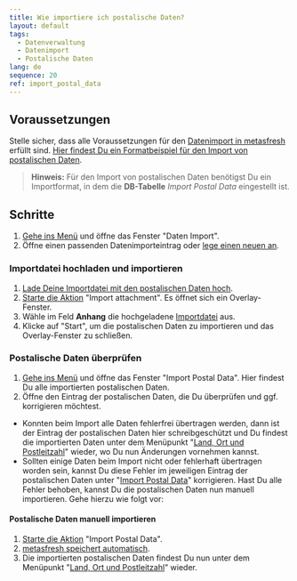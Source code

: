 ```yaml
---
title: Wie importiere ich postalische Daten?
layout: default
tags:
  - Datenverwaltung
  - Datenimport
  - Postalische Daten
lang: de
sequence: 20
ref: import_postal_data
---
```


## Voraussetzungen
Stelle sicher, dass alle Voraussetzungen für den [Datenimport in metasfresh](Datenimport_nach_metasfresh) erfüllt sind. [Hier findest Du ein Formatbeispiel für den Import von postalischen Daten](Importformat_Beispiel_postalische_Daten).
 >**Hinweis:** Für den Import von postalischen Daten benötigst Du ein Importformat, in dem die **DB-Tabelle** *Import Postal Data* eingestellt ist.

## Schritte
1. [Gehe ins Menü](Menu) und öffne das Fenster "Daten Import".
1. Öffne einen passenden Datenimporteintrag oder [lege einen neuen an](Datenimporteintrag_anlegen).

### Importdatei hochladen und importieren
1. [Lade Deine Importdatei mit den postalischen Daten hoch](Dateihandling).
1. [Starte die Aktion](AktionStarten#aktionsmenue) "Import attachment". Es öffnet sich ein Overlay-Fenster.
1. Wähle im Feld **Anhang** die hochgeladene [Importdatei](Importdatei_nuetzliche_Hinweise) aus.
1. Klicke auf "Start", um die postalischen Daten zu importieren und das Overlay-Fenster zu schließen.

### Postalische Daten überprüfen
1. [Gehe ins Menü](Menu) und öffne das Fenster "Import Postal Data". Hier findest Du alle importierten postalischen Daten.
1. Öffne den Eintrag der postalischen Daten, die Du überprüfen und ggf. korrigieren möchtest.
 - Konnten beim Import alle Daten fehlerfrei übertragen werden, dann ist der Eintrag der postalischen Daten hier schreibgeschützt und Du findest die importierten Daten unter dem Menüpunkt "[Land, Ort und Postleitzahl](Menu)" wieder, wo Du nun Änderungen vornehmen kannst.
 - Sollten einige Daten beim Import nicht oder fehlerhaft übertragen worden sein, kannst Du diese Fehler im jeweiligen Eintrag der postalischen Daten unter "[Import Postal Data](Menu)" korrigieren. Hast Du alle Fehler behoben, kannst Du die postalischen Daten nun manuell importieren. Gehe hierzu wie folgt vor:

#### Postalische Daten manuell importieren
1. [Starte die Aktion](AktionStarten#aktionsmenue) "Import Postal Data".
1. [metasfresh speichert automatisch](Speicheranzeige).
1. Die importierten postalischen Daten findest Du nun unter dem Menüpunkt "[Land, Ort und Postleitzahl](Menu)" wieder.
